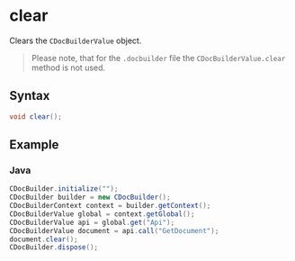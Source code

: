 # clear

Clears the `CDocBuilderValue` object.

> Please note, that for the `.docbuilder` file the `CDocBuilderValue.clear` method is not used.

## Syntax

```java
void clear();
```

## Example

### Java

``` java
CDocBuilder.initialize("");
CDocBuilder builder = new CDocBuilder();
CDocBuilderContext context = builder.getContext();
CDocBuilderValue global = context.getGlobal();
CDocBuilderValue api = global.get("Api");
CDocBuilderValue document = api.call("GetDocument");
document.clear();
CDocBuilder.dispose();
```
